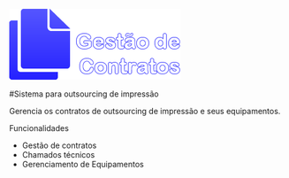![](https://github.com/renatosans/contratosJs/blob/main/public/img/logo.png)
<br>

#Sistema para outsourcing de impressão

Gerencia os contratos de outsourcing de impressão e seus equipamentos.

Funcionalidades
<ul>
  <li>Gestão de contratos</li>
  <li>Chamados técnicos</li>
  <li>Gerenciamento de Equipamentos</li>
</ul>
